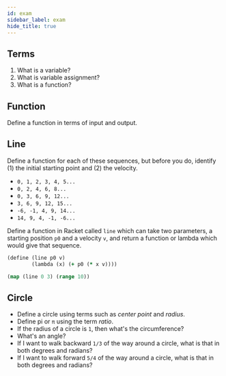 ```yaml
---
id: exam
sidebar_label: exam
hide_title: true
---
```


## Terms

1. What is a variable?
2. What is variable assignment?
3. What is a function?

## Function

Define a function in terms of input and output.

## Line

Define a function for each of these sequences, but before you do, identify
(1) the initial starting point and (2) the velocity.

* `0, 1, 2, 3, 4, 5...`
* `0, 2, 4, 6, 8...`
* `0, 3, 6, 9, 12...`
* `3, 6, 9, 12, 15...`
* `-6, -1, 4, 9, 14...`
* `14, 9, 4, -1, -6...`

Define a function in Racket called `line` which can take two parameters, a 
starting position `p0` and a velocity `v`, and return a function or lambda which 
would give that sequence.

``` clojure
(define (line p0 v)
        (lambda (x) (+ p0 (* x v))))

(map (line 0 3) (range 10))
```

## Circle

* Define a circle using terms such as _center point_ and _radius_.
* Define pi or `π` using the term _ratio_.
* If the radius of a circle is `1`, then what's the circumference?
* What's an angle?
* If I want to walk backward `1/3` of the way around a circle, what is that in
  both degrees and radians?
* If I want to walk forward `5/4` of the way around a circle, what is that in
  both degrees and radians?
